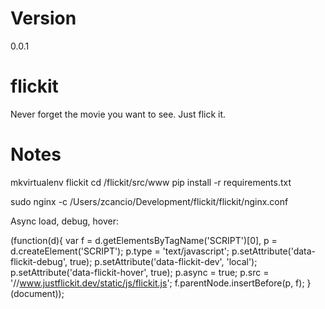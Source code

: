 Version
=======

0.0.1



flickit
=======

Never forget the movie you want to see. Just flick it.



Notes
======

mkvirtualenv flickit
cd /flickit/src/www
pip install -r requirements.txt


sudo nginx -c /Users/zcancio/Development/flickit/flickit/nginx.conf



Async load, debug, hover:

(function(d){
  var f = d.getElementsByTagName('SCRIPT')[0], p = d.createElement('SCRIPT');
  p.type = 'text/javascript';
  p.setAttribute('data-flickit-debug', true);
  p.setAttribute('data-flickit-dev', 'local');
  p.setAttribute('data-flickit-hover', true);
  p.async = true;
  p.src = '//www.justflickit.dev/static/js/flickit.js';
  f.parentNode.insertBefore(p, f);
}(document));



